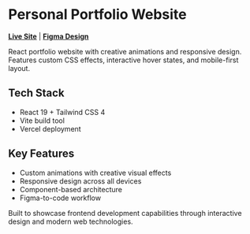 # Personal Portfolio Website

**[Live Site](https://herbart.dev/)** | **[Figma Design](https://www.figma.com/design/5mZfd023zeLDjLZVRlBA5L/personal-page?node-id=0-1&t=84UoAChhMNCj6dQk-1)**

React portfolio website with creative animations and responsive design. Features custom CSS effects, interactive hover states, and mobile-first layout.

## Tech Stack
- React 19 + Tailwind CSS 4
- Vite build tool
- Vercel deployment

## Key Features
- Custom animations with creative visual effects
- Responsive design across all devices
- Component-based architecture
- Figma-to-code workflow

Built to showcase frontend development capabilities through interactive design and modern web technologies.